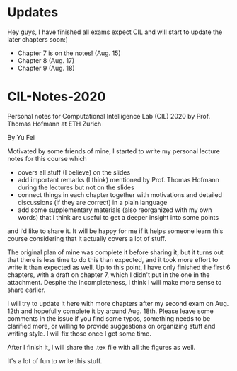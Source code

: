 # Updates

Hey guys, I have finished all exams expect CIL and will start to update the later chapters soon:)

- Chapter 7 is on the notes! (Aug. 15)
- Chapter 8 (Aug. 17)
- Chapter 9 (Aug. 18)

# CIL-Notes-2020
Personal notes for Computational Intelligence Lab (CIL) 2020 by Prof. Thomas Hofmann at ETH Zurich

By Yu Fei

Motivated by some friends of mine, I started to write my personal lecture notes for this course which

- covers all stuff (I believe) on the slides
- add important remarks (I think) mentioned by Prof. Thomas Hofmann during the lectures but not on the slides
- connect things in each chapter together with motivations and detailed discussions (if they are correct) in a plain language
- add some supplementary materials (also reorganized with my own words) that I think are useful to get a deeper insight into some points

and I’d like to share it. It will be happy for me if it helps someone learn this course considering that it actually covers a lot of stuff.

The original plan of mine was complete it before sharing it, but it turns out that there is less time to do this than expected, and it took more effort to write it than expected as well. Up to this point, I have only finished the first 6 chapters, with a draft on chapter 7, which I didn't put in the one in the attachment. Despite the incompleteness, I think I will make more sense to share earlier. 

I will try to update it here with more chapters after my second exam on Aug. 12th and hopefully complete it by around Aug. 18th. Please leave some comments in the issue if you find some typos, something needs to be clarified more, or willing to provide suggestions on organizing stuff and writing style. I will fix those once I get some time.

After I finish it, I will share the .tex file with all the figures as well. 

It's a lot of fun to write this stuff.
